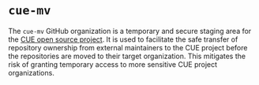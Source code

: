 # `cue-mv`

The `cue-mv` GitHub organization is a temporary and secure staging area for the [CUE open source project](https://cuelang.org). 
It is used to facilitate the safe transfer of repository ownership from external maintainers to the CUE 
project before the repositories are moved to their target organization. This mitigates the risk of granting 
temporary access to more sensitive CUE project organizations.
